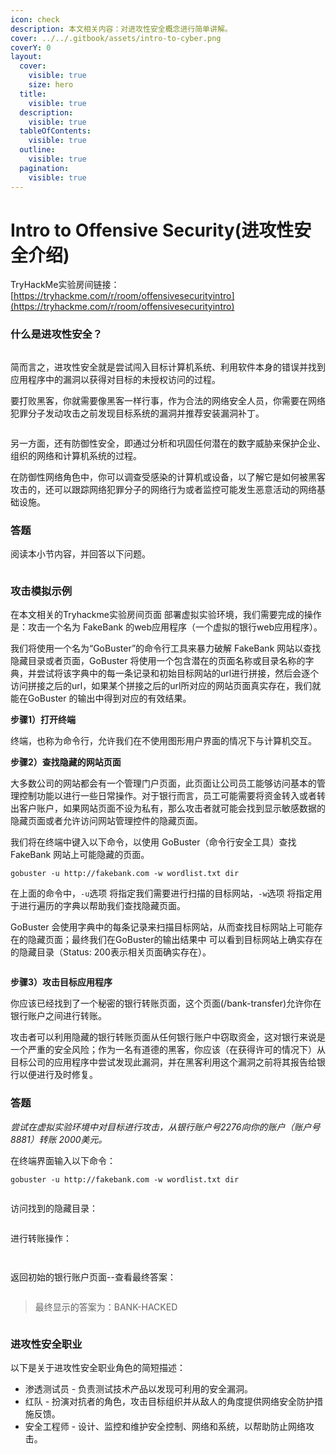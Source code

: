 ```yaml
---
icon: check
description: 本文相关内容：对进攻性安全概念进行简单讲解。
cover: ../../.gitbook/assets/intro-to-cyber.png
coverY: 0
layout:
  cover:
    visible: true
    size: hero
  title:
    visible: true
  description:
    visible: true
  tableOfContents:
    visible: true
  outline:
    visible: true
  pagination:
    visible: true
---
```


# Intro to Offensive Security(进攻性安全介绍)

TryHackMe实验房间链接：[https://tryhackme.com/r/room/offensivesecurityintro](https://tryhackme.com/r/room/offensivesecurityintro)

### 什么是进攻性安全？

<figure><img src="../../.gitbook/assets/image-20240207103428018.png" alt=""><figcaption></figcaption></figure>

简而言之，进攻性安全就是尝试闯入目标计算机系统、利用软件本身的错误并找到应用程序中的漏洞以获得对目标的未授权访问的过程。

要打败黑客，你就需要像黑客一样行事，作为合法的网络安全人员，你需要在网络犯罪分子发动攻击之前发现目标系统的漏洞并推荐安装漏洞补丁。

<figure><img src="../../.gitbook/assets/image-20240207103443523.png" alt=""><figcaption></figcaption></figure>

另一方面，还有防御性安全，即通过分析和巩固任何潜在的数字威胁来保护企业、组织的网络和计算机系统的过程。

在防御性网络角色中，你可以调查受感染的计算机或设备，以了解它是如何被黑客攻击的，还可以跟踪网络犯罪分子的网络行为或者监控可能发生恶意活动的网络基础设施。

### 答题

阅读本小节内容，并回答以下问题。

<figure><img src="../../.gitbook/assets/image-20240207103527010.png" alt=""><figcaption></figcaption></figure>

### 攻击模拟示例

在本文相关的Tryhackme实验房间页面 部署虚拟实验环境，我们需要完成的操作是：攻击一个名为 FakeBank 的web应用程序（一个虚拟的银行web应用程序）。

我们将使用一个名为“GoBuster”的命令行工具来暴力破解 FakeBank 网站以查找隐藏目录或者页面，GoBuster 将使用一个包含潜在的页面名称或目录名称的字典，并尝试将该字典中的每一条记录和初始目标网站的url进行拼接，然后会逐个访问拼接之后的url，如果某个拼接之后的url所对应的网站页面真实存在，我们就能在GoBuster 的输出中得到对应的有效结果。

**步骤1）打开终端**

终端，也称为命令行，允许我们在不使用图形用户界面的情况下与计算机交互。

**步骤2）查找隐藏的网站页面**

大多数公司的网站都会有一个管理门户页面，此页面让公司员工能够访问基本的管理控制功能以进行一些日常操作。对于银行而言，员工可能需要将资金转入或者转出客户账户，如果网站页面不设为私有，那么攻击者就可能会找到显示敏感数据的隐藏页面或者允许访问网站管理控件的隐藏页面。

我们将在终端中键入以下命令，以使用 GoBuster（命令行安全工具）查找 FakeBank 网站上可能隐藏的页面。

```
gobuster -u http://fakebank.com -w wordlist.txt dir
```

在上面的命令中，`-u`选项 将指定我们需要进行扫描的目标网站，`-w`选项 将指定用于进行遍历的字典以帮助我们查找隐藏页面。

GoBuster 会使用字典中的每条记录来扫描目标网站，从而查找目标网站上可能存在的隐藏页面；最终我们在GoBuster的输出结果中 可以看到目标网站上确实存在的隐藏目录（Status: 200表示相关页面确实存在）。

<figure><img src="../../.gitbook/assets/image-20230318222340492.png" alt=""><figcaption></figcaption></figure>

**步骤3）攻击目标应用程序**

你应该已经找到了一个秘密的银行转账页面，这个页面(/bank-transfer)允许你在银行账户之间进行转账。

攻击者可以利用隐藏的银行转账页面从任何银行账户中窃取资金，这对银行来说是一个严重的安全风险；作为一名有道德的黑客，你应该（在获得许可的情况下）从目标公司的应用程序中尝试发现此漏洞，并在黑客利用这个漏洞之前将其报告给银行以便进行及时修复。

### **答题**

_尝试在虚拟实验环境中对目标进行攻击，从银行账户号2276向你的账户（账户号8881）转账 2000美元。_

在终端界面输入以下命令：

```
gobuster -u http://fakebank.com -w wordlist.txt dir
```

<figure><img src="../../.gitbook/assets/image-20230318224310889.png" alt=""><figcaption></figcaption></figure>

访问找到的隐藏目录：

<figure><img src="../../.gitbook/assets/image-20230318224411171.png" alt=""><figcaption></figcaption></figure>

进行转账操作：

<figure><img src="../../.gitbook/assets/image-20230318224527032.png" alt=""><figcaption></figcaption></figure>

<figure><img src="../../.gitbook/assets/image-20230318224604085.png" alt=""><figcaption></figcaption></figure>

返回初始的银行账户页面--查看最终答案：

<figure><img src="../../.gitbook/assets/image-20230318224830196.png" alt=""><figcaption></figcaption></figure>

> 最终显示的答案为：BANK-HACKED

<figure><img src="../../.gitbook/assets/image-20230318224849820.png" alt=""><figcaption></figcaption></figure>

### 进攻性安全职业

以下是关于进攻性安全职业角色的简短描述：

* 渗透测试员 - 负责测试技术产品以发现可利用的安全漏洞。
* 红队 - 扮演对抗者的角色，攻击目标组织并从敌人的角度提供网络安全防护措施反馈。
* 安全工程师 - 设计、监控和维护安全控制、网络和系统，以帮助防止网络攻击。
